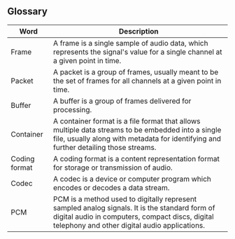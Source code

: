 ## Glossary

| Word      | Description |
| --------- | ----------- |
| Frame     | A frame is a single sample of audio data, which represents the signal's value for a single channel at a given point in time. |
| Packet    | A packet is a group of frames, usually meant to be the set of frames for all channels at a given point in time. |
| Buffer    | A buffer is a group of frames delivered for processing. |
| Container | A container format is a file format that allows multiple data streams to be embedded into a single file, usually along with metadata for identifying and further detailing those streams. |
| Coding format | A coding format is a content representation format for storage or transmission of audio. |
| Codec | A codec is a device or computer program which encodes or decodes a data stream. |
| PCM | PCM is a method used to digitally represent sampled analog signals. It is the standard form of digital audio in computers, compact discs, digital telephony and other digital audio applications. |

